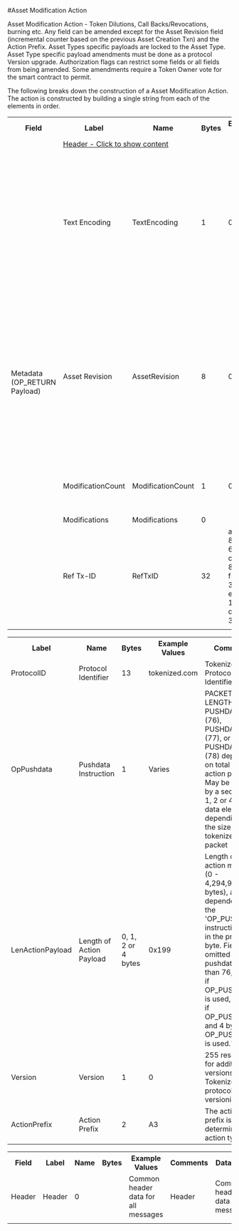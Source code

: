 

#Asset Modification Action

Asset Modification Action -  Token Dilutions, Call Backs/Revocations, burning etc. Any field can be amended except for the Asset Revision field (incremental counter based on the previous Asset Creation Txn) and the Action Prefix. Asset Types specific payloads are locked to the Asset Type.  Asset Type specific payload amendments must be done as a protocol Version upgrade.  Authorization flags can restrict some fields or all fields from being amended. Some amendments require a Token Owner vote for the smart contract to permit.

The following breaks down the construction of a Asset Modification Action. The action is constructed by building a single string from each of the elements in order.

<div class="ritz grid-container" dir="ltr"> 
    <table class="waffle" cellspacing="0" cellpadding="0" table-layout=fixed width=100%>
         <tr style="height:19px">
            <th style="width:6%" class="s0">Field</th>
            <th style="width:9%" class="s1">Label</th>
            <th style="width:9%" class="s1">Name</th>
            <th style="width:2%" class="s1">Bytes</th>
            <th style="width:29%" class="s1">Example Values</th>
            <th style="width:26%" class="s1">Comments</th>
            <th style="width:5%" class="s1">Data Type</th>
            <th style="width:14%" class="s2">Amendment Restrictions</th>
        </tr>
        <tr>
            <td class="s5" rowspan="6">Metadata (OP_RETURN Payload)</td>
            <td class="a7" colspan="7"><a href="javascript" data-popover="header">Header - Click to show content</a></td>
        </tr>
        <tr><td class="a10">Text Encoding</td>
            <td class="a10">TextEncoding</td>
            <td class="a10">1</td>
            <td class="a10" style="word-break:break-all">0</td>
            <td class="a10"> 0 = ASCII, 1 = UTF-8, 2 = UTF-16, 3 = Unicode.  Encoding applies to all 'text' data types. All 'string' types will always be encoded with ASCII.  Where string is selected, all fields will be ASCII.</td>
            <td class="a10">uint8</td>
            <td class="a11">Can be changed by Issuer or Operator at their discretion.</td>
        </tr>
        <tr><td class="a10">Asset Revision</td>
            <td class="a10">AssetRevision</td>
            <td class="a10">8</td>
            <td class="a10" style="word-break:break-all">0</td>
            <td class="a10">Counter. (Subfield cannot be manually changed by Asset Modification Action.  Only SC can increment by 1 with each AC action. SC will reject AM actions where the wrong asset revision has been selected. </td>
            <td class="a10">uint64</td>
            <td class="a11">Cannot be Amended</td>
        </tr>
        <tr><td class="a10">ModificationCount</td>
            <td class="a10">ModificationCount</td>
            <td class="a10">1</td>
            <td class="a10" style="word-break:break-all">0</td>
            <td class="a10">Number of Modifications. Must be less than the max Subfield Index of CF.</td>
            <td class="a10">uint8</td>
            <td class="a11"></td>
        </tr>
        <tr><td class="a10">Modifications</td>
            <td class="a10">Modifications</td>
            <td class="a10">0</td>
            <td class="a10" style="word-break:break-all"></td>
            <td class="a10"></td>
            <td class="a10">Amendment[]</td>
            <td class="a11"></td>
        </tr>
        <tr><td class="a10">Ref Tx-ID</td>
            <td class="a10">RefTxID</td>
            <td class="a10">32</td>
            <td class="a10" style="word-break:break-all">a8700385d4cc62628cc34629862121f84e6237689de8e45e151dcbc8cf30b33d</td>
            <td class="a10">Tx-ID of the associated Result action (governance) that permitted the modifications.</td>
            <td class="a10">sha256</td>
            <td class="a11"></td>
        </tr>
        <tr>                <td class="s15" colspan="8"></td>
        </tr>
    </table>
</div>

<div class="ui modal" id="header">
    <i class="close icon"></i>
    <div class="content docs-content">
        <table class="ui table">
        	<tr style='height:19px;'>
	            <th style="width:9%" class="s0">Label</th>
	            <th style="width:9%" class="s1">Name</th>
	            <th style="width:2%" class="s1">Bytes</th>
	            <th style="width:29%" class="s1">Example Values</th>
	            <th style="width:26%" class="s1">Comments</th>
	            <th style="width:5%" class="s1">Data Type</th>
	        </tr>
            <tr>
                <td class="a5">ProtocolID</td>
                <td class="a6">Protocol Identifier</td>
                <td class="a6">13</td>
                <td class="a6">tokenized.com</td>
                <td class="a6">Tokenized Protocol Identifier</td>
                <td class="a6">string</td>
            </tr>
            <tr>
                <td class="a5">OpPushdata</td>
                <td class="a6">Pushdata Instruction</td>
                <td class="a6">1</td>
                <td class="a6">Varies</td>
                <td class="a6">PACKET LENGTH, PUSHDATA1 (76), PUSHDATA2 (77), or PUSHDATA4 (78) depending on total size of action payload. May be followed by a secondary 1, 2 or 4 byte data element depending on the size of the tokenized data packet</td>
                <td class="a6">opcode</td>
            </tr>
            <tr>
                <td class="a5">LenActionPayload</td>
                <td class="a6">Length of Action Payload</td>
                <td class="a6">0, 1, 2 or 4 bytes</td>
                <td class="a6">0x199</td>
                <td class="a6">Length of the action message (0 - 4,294,967,296‬ bytes), and dependent on the 'OP_PUSHDATA instruction used in the preceding byte. Field is omitted if pushdata is less than 76, 1 byte if OP_PUSHDATA1 is used, 2 bytes if OP_PUSHDATA2 and 4 bytes if OP_PUSHDATA4 is used."</td>
                <td class="a6">pushdata_length</td>
            </tr>
            <tr>
                <td class="a5">Version</td>
                <td class="a6">Version</td>
                <td class="a6">1</td>
                <td class="a6">0</td>
                <td class="a6">255 reserved for additional versions. Tokenized protocol versioning.</td>
                <td class="a6">uint8</td>
            </tr>
            <tr>
                <td class="a5">ActionPrefix</td>
                <td class="a6">Action Prefix</td>
                <td class="a6">2</td>
                <td class="a6">A3</td>
                <td class="a6">The action prefix is what determines the action type.</td>
                <td class="a6">string</td>
            </tr>
        </table>
    </div>
</div>

<div class="ui modal" id="AssetModification">
    <i class="close icon"></i>
    <table class="ui table">
        <tr style='height:19px;'>
            <th style="width:6%" class="s0">Field</th>
            <th style="width:9%" class="s1">Label</th>
            <th style="width:9%" class="s1">Name</th>
            <th style="width:2%" class="s1">Bytes</th>
            <th style="width:29%" class="s1">Example Values</th>
            <th style="width:26%" class="s1">Comments</th>
            <th style="width:5%" class="s1">Data Type</th>
            <th style="width:14%" class="s2">Amendment Restrictions</th>
        </tr>
        <tr>
            <td class="a10">Header</td>
            <td class="a10">Header</td>
            <td class="a10">0</td>
            <td class="a10" style="word-break:break-all"></td>
            <td class="a10">Common header data for all messages</td>
            <td class="a10">Header</td>
            <td class="a11">Common header data for all messages.</td>
        </tr>
        <tr>
            <td class="s15" colspan="8"></td>
        </tr>
    </table>
</div>